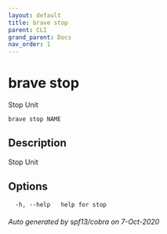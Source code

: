 ```yaml
---
layout: default
title: brave stop
parent: CLI
grand_parent: Docs
nav_order: 1
---
```


# brave stop

Stop Unit

```
brave stop NAME
```

## Description

Stop Unit

## Options

```
  -h, --help   help for stop
```

###### Auto generated by spf13/cobra on 7-Oct-2020

